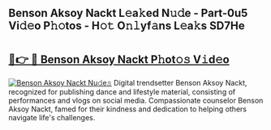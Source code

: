 ## Benson Aksoy Nackt L𝚎a𝚔ed N𝚞𝚍e - Part-0u5 Vi𝚍𝚎o P𝚑𝚘tos - H𝚘𝚝 O𝚗𝚕yf𝚊ns L𝚎a𝚔s SD7He

# <h2><a href="http://kf6hmt8.oniu.top/?m=Benson+Aksoy+Nackt">🔗👉 🔴 Benson Aksoy Nackt P𝚑ot𝚘𝚜 V𝚒d𝚎o</a></h2>

[![Benson Aksoy Nackt Nu𝚍e𝚜](https://i.imgur.com/0qMVB7G.gif)](http://kf6hmt8.oniu.top/?m=Benson+Aksoy+Nackt)
Digital trendsetter Benson Aksoy Nackt, recognized for publishing dance and lifestyle material, consisting of performances and vlogs on social media. Compassionate counselor Benson Aksoy Nackt, famed for their kindness and dedication to helping others navigate life's challenges.  
